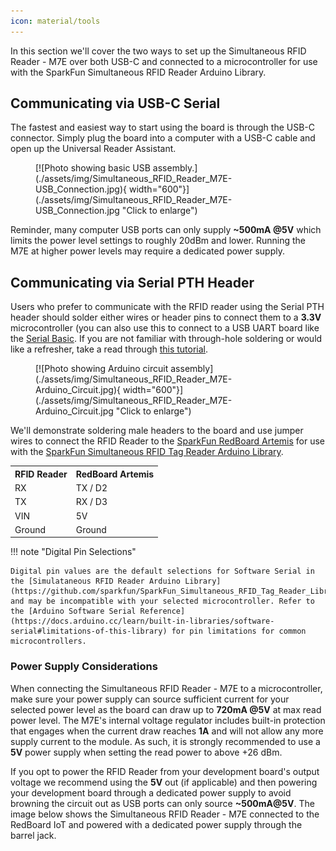 ```yaml
---
icon: material/tools
---
```


In this section we'll cover the two ways to set up the Simultaneous RFID Reader - M7E over both USB-C and connected to a microcontroller for use with the SparkFun Simultaneous RFID Reader Arduino Library. 

## Communicating via USB-C Serial

The fastest and easiest way to start using the board is through the USB-C connector. Simply plug the board into a computer with a USB-C cable and open up the Universal Reader Assistant.

<figure markdown>
[![Photo showing basic USB assembly.](./assets/img/Simultaneous_RFID_Reader_M7E-USB_Connection.jpg){ width="600"}](./assets/img/Simultaneous_RFID_Reader_M7E-USB_Connection.jpg "Click to enlarge")
</figure>

Reminder, many computer USB ports can only supply <b>~500mA @5V</b> which limits the power level settings to roughly 20dBm and lower. Running the M7E at higher power levels may require a dedicated power supply.

## Communicating via Serial PTH Header

Users who prefer to communicate with the RFID reader using the Serial PTH header should solder either wires or header pins to connect them to a <b>3.3V</b> microcontroller (you can also use this to connect to a USB UART board like the [Serial Basic](https://www.sparkfun.com/products/15096). If you are not familiar with through-hole soldering or would like a refresher, take a read through [this tutorial](https://learn.sparkfun.com/tutorials/how-to-solder-through-hole-soldering).

<figure markdown>
[![Photo showing Arduino circuit assembly](./assets/img/Simultaneous_RFID_Reader_M7E-Arduino_Circuit.jpg){ width="600"}](./assets/img/Simultaneous_RFID_Reader_M7E-Arduino_Circuit.jpg "Click to enlarge")
</figure>

We'll demonstrate soldering male headers to the board and use jumper wires to connect the RFID Reader to the [SparkFun RedBoard Artemis](https://www.sparkfun.com/products/15444) for use with the [SparkFun Simultaneous RFID Tag Reader Arduino Library](https://github.com/sparkfun/SparkFun_Simultaneous_RFID_Tag_Reader_Library).


<table>
    <tr>
        <th>RFID Reader</th>
        <th>RedBoard Artemis</th>
    </tr>
    <tr>
        <td>RX</td>
        <td>TX / D2</sup></td>
    </tr>
    <tr>
        <td>TX</td>
        <td>RX / D3</sup></td>
    </tr>
    <tr>
        <td>VIN</sup></td>
        <td>5V</td>
    </tr>
    <tr>
        <td>Ground</td>
        <td>Ground</td>
    </tr>
</table>

!!! note "Digital Pin Selections"

    Digital pin values are the default selections for Software Serial in the [Simulataneous RFID Reader Arduino Library](https://github.com/sparkfun/SparkFun_Simultaneous_RFID_Tag_Reader_Library) and may be incompatible with your selected microcontroller. Refer to the [Arduino Software Serial Reference](https://docs.arduino.cc/learn/built-in-libraries/software-serial#limitations-of-this-library) for pin limitations for common microcontrollers.



### Power Supply Considerations

When connecting the Simultaneous RFID Reader - M7E to a microcontroller, make sure your power supply can source sufficient current for your selected power level as the board can draw up to <b>720mA @5V</b> at max read power level. The M7E's internal voltage regulator includes built-in protection that engages when the current draw reaches <b>1A</b> and will not allow any more supply current to the module. As such, it is strongly recommended to use a <b>5V</b> power supply when setting the read power to above +26 dBm.

If you opt to power the RFID Reader from your development board's output voltage we recommend using the <b>5V</b> out (if applicable) and then powering your development board through a dedicated power supply to avoid browning the circuit out as USB ports can only source <b>~500mA@5V</b>. The image below shows the Simultaneous RFID Reader - M7E connected to the RedBoard IoT and powered with a dedicated power supply through the barrel jack.
